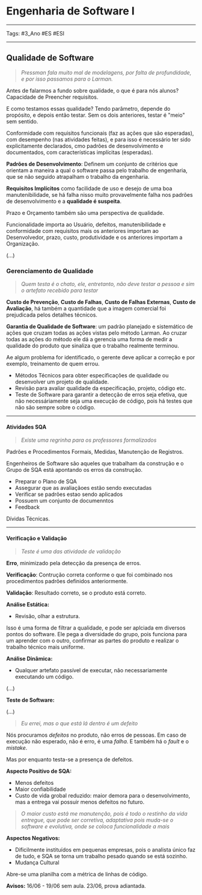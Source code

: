 # Engenharia de Software I

---

Tags: #3_Ano #ES #ESI 

---

## Qualidade de Software

> *Pressman fala muito mal de modelagens, por falta de profundidade, e por isso passamos para o Larman.*

Antes de falarmos a fundo sobre qualidade, o que é para nós alunos? Capacidade de Preencher requisitos.

E como testamos essas qualidade? Tendo parâmetro, depende do propósito, e depois então testar. Sem os dois anteriores, testar é "meio" sem sentido.

Conformidade com requisitos funcionais (faz as ações que são esperadas), com desempenho (nas atividades feitas), e para isso é necessário ter sido explicitamente declarados, cmo padrões de desenvolvimento e documentados, com características implícitas (esperadas).

**Padrões de Desenvolvimento**: Definem um conjunto de critérios que orientam a maneira a qual o software passa pelo trabalho de engenharia, que se não seguido atrapalham o trabalho da engenharia.

**Requisitos Implícitos** como facilidade de uso e desejo de uma boa manutenibilidade, se há falha nisso muito provavelmente falha nos padrões de desenvolvimento e a **qualidade é suspeita**.

Prazo e Orçamento também são uma perspectiva de qualidade.

Funcionalidade importa ao Usuário, defeitos, manutenibilidade e conformidade com requisitos mais os anteriores importam ao Desenvolvedor, prazo, custo, produtividade e os anteriores importam a Organização.

(...)

### Gerenciamento de Qualidade

> *Quem testa é o chato, ele, entretanto, não deve testar a pessoa e sim o artefato recebido para testar*

**Custo de Prevenção**, **Custo de Falhas**, **Custo de Falhas Externas**, **Custo de Avaliação**, há também a quantidade que a imagem comercial foi prejudicada pelos detalhes técnicos.

**Garantia de Qualidade de Software**: um padrão planejado e sistemático de ações que cruzam todas as ações vistas pelo método Larman. Ao cruzar todas as ações do método ele dá a gerencia uma forma de medir a qualidade do produto que sinaliza que o trabalho realmente terminou.

Ae algum problema for identificado, o gerente deve aplicar a correção e por exemplo, treinamento de quem errou.

- Métodos Técnicos para obter especificações de qualidade ou desenvolver um projeto de qualidade.
- Revisão para avaliar qualidade da especificação, projeto, código etc.
- Teste de Software para garantir a detecção de erros seja efetiva, que não necessáriamente seja uma execução de código, pois há testes que não são sempre sobre o código.

---

#### Atividades SQA

> *Existe uma regrinha para os professores formalizados*

Padrões e Procedimentos Formais, Medidas, Manutenção de Registros.

Engenheiros de Software são aqueles que trabalham da construção e o Grupo de SQA está apontando os erros da construção.

- Preparar o Plano de SQA
- Assegurar que as avaliaçãoes estão sendo executadas
- Verificar se padrões estao sendo aplicados
- Possuem um conjunto de documenntos
- Feedback

Dívidas Técnicas.

---

#### Verificação e Validação

> *Teste é uma das atividade de validação*

**Erro**, minimizado pela detecção da presença de erros.

**Verificação**: Contrução correta conforme o que foi combinado nos procedimentos padrões definidos anteriormente.

**Validação**: Resultado correto, se o produto está correto.

**Análise Estática:**
- Revisão, olhar a estrutura.

Isso é uma forma de filtrar a qualidade, e pode ser aplciada em diversos pontos do software. Ele pega a diversidade do grupo, pois funciona para um aprender com o outro, confirmar as partes do produto e realizar o trabalho técnico mais uniforme.

**Análise Dinâmica:**
- Qualquer artefato passível de executar, não necessariamente executando um código.

(...)

**Teste de Software:**

(...)

> *Eu errei, mas o que está lá dentro é um defeito*

Nós procuramos *defeitos* no produto, não erros de pessoas. Em caso de execução não esperado, não é erro, é uma *falha*. E também há o *fault* e o *mistake*.

Mas por enquanto testa-se a presença de defeitos.

**Aspecto Positivo de SQA:**
- Menos defeitos
- Maior confiabilidade
- Custo de vida grobal reduzido: maior demora para o desenvolvimento, mas a entrega vai possuir menos defeitos no futuro.

> *O maior custo está me manutenção, pois é todo o restinho da vida entregue, que pode ser corretiva, adaptativa pois muda-se o software e evolutiva, onde se coloca funcionalidade a mais*

**Aspectos Negativos:**
- Dificilmente instituídos em pequenas empresas, pois o analista único faz de tudo, e SQA se torna um trabalho pesado quando se está sozinho.
- Mudança Cultural

Abre-se uma planilha com a métrica de linhas de código.

**Avisos:**
16/06 - 19/06 sem aula.
23/06, prova adiantada.